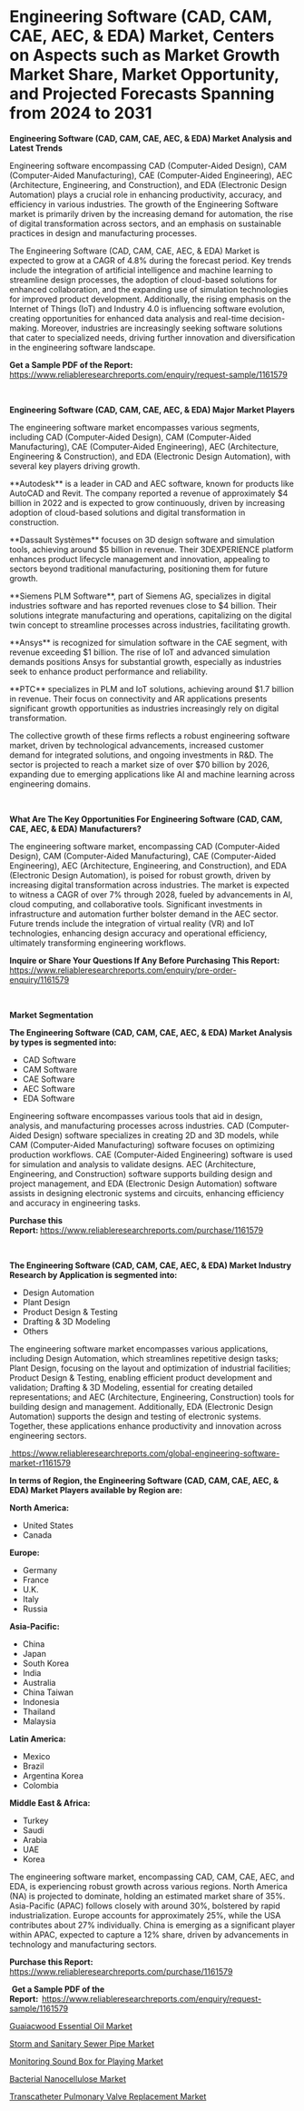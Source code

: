 <p><h1>Engineering Software (CAD, CAM, CAE, AEC, & EDA) Market, Centers on Aspects such as Market Growth Market Share, Market Opportunity, and Projected Forecasts Spanning from 2024 to 2031</h1></p><p><strong>Engineering Software (CAD, CAM, CAE, AEC, & EDA) Market Analysis and Latest Trends</strong></p>
<p><p>Engineering software encompassing CAD (Computer-Aided Design), CAM (Computer-Aided Manufacturing), CAE (Computer-Aided Engineering), AEC (Architecture, Engineering, and Construction), and EDA (Electronic Design Automation) plays a crucial role in enhancing productivity, accuracy, and efficiency in various industries. The growth of the Engineering Software market is primarily driven by the increasing demand for automation, the rise of digital transformation across sectors, and an emphasis on sustainable practices in design and manufacturing processes.</p><p>The Engineering Software (CAD, CAM, CAE, AEC, & EDA) Market is expected to grow at a CAGR of 4.8% during the forecast period. Key trends include the integration of artificial intelligence and machine learning to streamline design processes, the adoption of cloud-based solutions for enhanced collaboration, and the expanding use of simulation technologies for improved product development. Additionally, the rising emphasis on the Internet of Things (IoT) and Industry 4.0 is influencing software evolution, creating opportunities for enhanced data analysis and real-time decision-making. Moreover, industries are increasingly seeking software solutions that cater to specialized needs, driving further innovation and diversification in the engineering software landscape.</p></p>
<p><strong>Get a Sample PDF of the Report:&nbsp;</strong> <a href="https://www.reliableresearchreports.com/enquiry/request-sample/1161579?utm_campaign=12&utm_medium=2&utm_source=Github&utm_content=ia&utm_term=10122024&utm_id=engineering-software-cad-cam-cae-aec-eda">https://www.reliableresearchreports.com/enquiry/request-sample/1161579</a></p>
<p>&nbsp;</p>
<p><strong>Engineering Software (CAD, CAM, CAE, AEC, & EDA) Major Market Players</strong></p>
<p><p>The engineering software market encompasses various segments, including CAD (Computer-Aided Design), CAM (Computer-Aided Manufacturing), CAE (Computer-Aided Engineering), AEC (Architecture, Engineering & Construction), and EDA (Electronic Design Automation), with several key players driving growth.</p><p>**Autodesk** is a leader in CAD and AEC software, known for products like AutoCAD and Revit. The company reported a revenue of approximately $4 billion in 2022 and is expected to grow continuously, driven by increasing adoption of cloud-based solutions and digital transformation in construction.</p><p>**Dassault Systèmes** focuses on 3D design software and simulation tools, achieving around $5 billion in revenue. Their 3DEXPERIENCE platform enhances product lifecycle management and innovation, appealing to sectors beyond traditional manufacturing, positioning them for future growth.</p><p>**Siemens PLM Software**, part of Siemens AG, specializes in digital industries software and has reported revenues close to $4 billion. Their solutions integrate manufacturing and operations, capitalizing on the digital twin concept to streamline processes across industries, facilitating growth.</p><p>**Ansys** is recognized for simulation software in the CAE segment, with revenue exceeding $1 billion. The rise of IoT and advanced simulation demands positions Ansys for substantial growth, especially as industries seek to enhance product performance and reliability.</p><p>**PTC** specializes in PLM and IoT solutions, achieving around $1.7 billion in revenue. Their focus on connectivity and AR applications presents significant growth opportunities as industries increasingly rely on digital transformation.</p><p>The collective growth of these firms reflects a robust engineering software market, driven by technological advancements, increased customer demand for integrated solutions, and ongoing investments in R&D. The sector is projected to reach a market size of over $70 billion by 2026, expanding due to emerging applications like AI and machine learning across engineering domains.</p></p>
<p>&nbsp;</p>
<p><strong>What Are The Key Opportunities For Engineering Software (CAD, CAM, CAE, AEC, & EDA) Manufacturers?</strong></p>
<p><p>The engineering software market, encompassing CAD (Computer-Aided Design), CAM (Computer-Aided Manufacturing), CAE (Computer-Aided Engineering), AEC (Architecture, Engineering, and Construction), and EDA (Electronic Design Automation), is poised for robust growth, driven by increasing digital transformation across industries. The market is expected to witness a CAGR of over 7% through 2028, fueled by advancements in AI, cloud computing, and collaborative tools. Significant investments in infrastructure and automation further bolster demand in the AEC sector. Future trends include the integration of virtual reality (VR) and IoT technologies, enhancing design accuracy and operational efficiency, ultimately transforming engineering workflows.</p></p>
<p><strong>Inquire or Share Your Questions If Any Before Purchasing This Report:</strong> <a href="https://www.reliableresearchreports.com/enquiry/pre-order-enquiry/1161579?utm_campaign=12&utm_medium=2&utm_source=Github&utm_content=ia&utm_term=10122024&utm_id=engineering-software-cad-cam-cae-aec-eda">https://www.reliableresearchreports.com/enquiry/pre-order-enquiry/1161579</a></p>
<p>&nbsp;</p>
<p><strong>Market Segmentation</strong></p>
<p><strong>The Engineering Software (CAD, CAM, CAE, AEC, & EDA) Market Analysis by types is segmented into:</strong></p>
<p><ul><li>CAD Software</li><li>CAM Software</li><li>CAE Software</li><li>AEC Software</li><li>EDA Software</li></ul></p>
<p><p>Engineering software encompasses various tools that aid in design, analysis, and manufacturing processes across industries. CAD (Computer-Aided Design) software specializes in creating 2D and 3D models, while CAM (Computer-Aided Manufacturing) software focuses on optimizing production workflows. CAE (Computer-Aided Engineering) software is used for simulation and analysis to validate designs. AEC (Architecture, Engineering, and Construction) software supports building design and project management, and EDA (Electronic Design Automation) software assists in designing electronic systems and circuits, enhancing efficiency and accuracy in engineering tasks.</p></p>
<p><strong>Purchase this Report:&nbsp;</strong><a href="https://www.reliableresearchreports.com/purchase/1161579?utm_campaign=12&utm_medium=2&utm_source=Github&utm_content=ia&utm_term=10122024&utm_id=engineering-software-cad-cam-cae-aec-eda">https://www.reliableresearchreports.com/purchase/1161579</a></p>
<p>&nbsp;</p>
<p><strong>The Engineering Software (CAD, CAM, CAE, AEC, & EDA) Market Industry Research by Application is segmented into:</strong></p>
<p><ul><li>Design Automation</li><li>Plant Design</li><li>Product Design & Testing</li><li>Drafting & 3D Modeling</li><li>Others</li></ul></p>
<p><p>The engineering software market encompasses various applications, including Design Automation, which streamlines repetitive design tasks; Plant Design, focusing on the layout and optimization of industrial facilities; Product Design & Testing, enabling efficient product development and validation; Drafting & 3D Modeling, essential for creating detailed representations; and AEC (Architecture, Engineering, Construction) tools for building design and management. Additionally, EDA (Electronic Design Automation) supports the design and testing of electronic systems. Together, these applications enhance productivity and innovation across engineering sectors.</p></p>
<p><a href="https://www.reliableresearchreports.com/global-engineering-software-market-r1161579?utm_campaign=12&utm_medium=2&utm_source=Github&utm_content=ia&utm_term=10122024&utm_id=engineering-software-cad-cam-cae-aec-eda">&nbsp;https://www.reliableresearchreports.com/global-engineering-software-market-r1161579</a></p>
<p><strong>In terms of Region, the Engineering Software (CAD, CAM, CAE, AEC, & EDA) Market Players available by Region are:</strong></p>
<p>
    <p> <strong> North America: </strong>
        <ul>
            <li>United States</li>
            <li>Canada</li>
        </ul>
        </p> 
    <p> <strong> Europe: </strong>
        <ul>
            <li>Germany</li>
            <li>France</li>
            <li>U.K.</li>
            <li>Italy</li>
            <li>Russia</li>
        </ul>
        </p> 
    <p> <strong> Asia-Pacific: </strong>
        <ul>
            <li>China</li>
            <li>Japan</li>
            <li>South Korea</li>
            <li>India</li>
            <li>Australia</li>
            <li>China Taiwan</li>
            <li>Indonesia</li>
            <li>Thailand</li>
            <li>Malaysia</li>
        </ul>
        </p> 
    <p> <strong> Latin America: </strong>
        <ul>
            <li>Mexico</li>
            <li>Brazil</li>
            <li>Argentina Korea</li>
            <li>Colombia</li>
        </ul>
        </p> 
    <p> <strong> Middle East & Africa: </strong>
        <ul>
            <li>Turkey</li>
            <li>Saudi</li>
            <li>Arabia</li>
            <li>UAE</li>
            <li>Korea</li>
        </ul>
    </p>
    </p>
<p><p>The engineering software market, encompassing CAD, CAM, CAE, AEC, and EDA, is experiencing robust growth across various regions. North America (NA) is projected to dominate, holding an estimated market share of 35%. Asia-Pacific (APAC) follows closely with around 30%, bolstered by rapid industrialization. Europe accounts for approximately 25%, while the USA contributes about 27% individually. China is emerging as a significant player within APAC, expected to capture a 12% share, driven by advancements in technology and manufacturing sectors.</p></p>
<p><strong>Purchase this Report: </strong><a href="https://www.reliableresearchreports.com/purchase/1161579?utm_campaign=12&utm_medium=2&utm_source=Github&utm_content=ia&utm_term=10122024&utm_id=engineering-software-cad-cam-cae-aec-eda">https://www.reliableresearchreports.com/purchase/1161579</a></p>
<p>&nbsp;<strong>Get a Sample PDF of the Report:&nbsp;&nbsp;</strong><a href="https://www.reliableresearchreports.com/enquiry/request-sample/1161579?utm_campaign=12&utm_medium=2&utm_source=Github&utm_content=ia&utm_term=10122024&utm_id=engineering-software-cad-cam-cae-aec-eda">https://www.reliableresearchreports.com/enquiry/request-sample/1161579</a></p>
<p><strong></strong></p>
<p><p><a href="https://www.linkedin.com/pulse/market-trends-growth-guaiacwood-essential-oil-industry-md4of?utm_campaign=12&utm_medium=2&utm_source=Github&utm_content=ia&utm_term=10122024&utm_id=engineering-software-cad-cam-cae-aec-eda">Guaiacwood Essential Oil Market</a></p><p><a href="https://github.com/ChiragRP21/Market-Research-Report-List-6/blob/main/storm-and-sanitary-sewer-pipe-market.md?utm_campaign=12&utm_medium=2&utm_source=Github&utm_content=ia&utm_term=10122024&utm_id=engineering-software-cad-cam-cae-aec-eda">Storm and Sanitary Sewer Pipe Market</a></p><p><a href="https://github.com/JakirUddin511/Market-Research-Report-List-1/blob/main/monitoring-sound-box-for-playing-market.md?utm_campaign=12&utm_medium=2&utm_source=Github&utm_content=ia&utm_term=10122024&utm_id=engineering-software-cad-cam-cae-aec-eda">Monitoring Sound Box for Playing Market</a></p><p><a href="https://www.linkedin.com/pulse/how-58-growth-bacterial-nanocellulose-market-shaped-major-xzeff?utm_campaign=12&utm_medium=2&utm_source=Github&utm_content=ia&utm_term=10122024&utm_id=engineering-software-cad-cam-cae-aec-eda">Bacterial Nanocellulose Market</a></p><p><a href="https://www.linkedin.com/pulse/thorough-examinati-insightronics-rah0f?utm_campaign=12&utm_medium=2&utm_source=Github&utm_content=ia&utm_term=10122024&utm_id=engineering-software-cad-cam-cae-aec-eda">Transcatheter Pulmonary Valve Replacement Market</a></p></p>